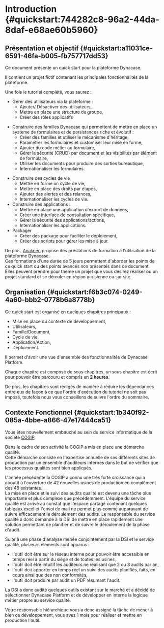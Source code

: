 # Introduction {#quickstart:744282c8-96a2-44da-8daf-e68ae60b5960}

## Présentation et objectif {#quickstart:a11031ce-6591-46fa-b005-fb757717dd53}

Ce document présente un quick start pour la plateforme Dynacase. 

Il contient un projet fictif contenant les principales fonctionnalités de la plateforme.

Une fois le tutoriel complété, vous saurez :

* Gérer des utilisateurs via la plateforme :
    * Ajouter/ Désactiver des utilisateurs,
    * Mettre en place une structure de groupe,
    * Créer des rôles applicatifs
+ Construire des familles Dynacase qui permettent de mettre en place un système de formulaires et de persistances riche et évolutif :
    + Créer des familles et utiliser le mécanisme d'héritage,
    + Paramétrer les formulaires et customiser leur mise en forme,
    + Ajouter du code métier au formulaire,
    + Gérer la sécurité (CRUD) par document et les visibilités par élément de formulaire,
    + Utiliser les documents pour produire des sorties bureautique,
    + Internationaliser les formulaires.
* Construire des cycles de vie
    - Mettre en forme un cycle de vie,
    - Mettre en place des droits par étapes,
    - Ajouter des alertes et des relances,
    - Internationaliser les cycles de vie.
* Construire des applications :
    - Mettre en place une application d'export de données,
    - Créer une interface de consultation spécifique,
    - Gérer la sécurité des applications/actions,
    - Internationaliser les applications.
* Packager
    - Créer des package pour faciliter le déploiement,
    - Créer des scripts pour gérer les mise à jour.

De plus, [Anakeen](http://anakeen.com/#services) propose des prestations de formation à l'utilisation de la plateforme Dynacase.  
Ces formations d'une durée de 5 jours permettent d'aborder les points de ce quick start ou des points avancés non présentés dans ce document.  
Elles peuvent prendre pour thème un projet que vous désirez réaliser ou un projet standard et se dérouler en région parisienne ou sur site.

## Organisation {#quickstart:f6b3c074-0249-4a60-bbb2-0778b6a8778b}

Ce quick start est organisé en quelques chapitres principaux :

* Mise en place du contexte de développement,
* Utilisateurs,
* Famille/Document,
* Cycle de vie,
* Application/Action,
* Déploiement.

Il permet d'avoir une vue d'ensemble des fonctionnalités de Dynacase Platform.

Chaque chapitre est composé de sous chapitres, un sous chapitre est écrit pour pouvoir être parcouru et compris en **2 heures**.

De plus, les chapitres sont rédigés de manière à réduire les dépendances entre eux de façon à ce que l'ordre d'exécution du tutoriel ne soit pas imposé, toutefois nous vous conseillons de suivre l'ordre du sommaire.

## Contexte Fonctionnel {#quickstart:1b340f92-085a-4bbe-a866-47e17444ca51}

Vous êtes nouvellement embauché au sein du service informatique de la société [COGIP](http://fr.wikipedia.org/wiki/COGIP).  

Dans le cadre de son activité la COGIP a mis en place une démarche qualité.  
Cette démarche consiste en l'expertise annuelle de ses différents sites de production par un ensemble d'auditeurs internes dans le but de vérifier que 
les processus qualités sont bien appliqués.  

L'année précédente la COGIP a connu une très forte croissance qui a aboutit à l'ouverture de 42 nouvelles usines de production en complément des 48 existantes.  
La mise en place et le suivi des audits qualité est devenu une tâche 
plus importante et plus complexe que précédemment. L'équipe du service qualité est arrivé au constat que l'espace partagé contenant quelques tableaux excel et l'envoi de mail ne permet plus comme auparavant de suivre efficacement le déroulement des audits.
Le responsable du service qualité a donc demandé à la DSI de mettre en place rapidement une solution permettant de planifier et de suivre le déroulement de la phase d'audit.

Suite à une phase d'analyse menée conjointement par la DSI et le service qualité, plusieurs éléments sont apparus :

* l'outil doit être sur le réseau interne pour pouvoir être accessible en temps réel à partir du siège et de toutes les usines,
* l'outil doit être intuitif les auditeurs ne réalisant que 2 ou 3 audits par an,
* l'outil doit apporter en temps réel un suivi des audits planifiés, faits, en cours ainsi que des non conformités,
* l'outil doit produire par audit un PDF résumant l'audit.

La DSI a donc audité quelques outils existant sur le marché et a décidé de sélectionner Dynacase Platform et de développer en interne la logique métier propre au service qualité.

Votre responsable hiérarchique vous a donc assigné la tâche de mener à bien ce développement, vous avez 1 mois pour réaliser et mettre en production l'outil.